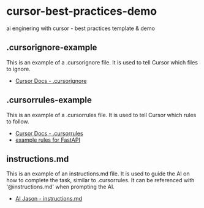 # cursor-best-practices-demo
ai enginering with cursor - best practices template &amp; demo

## .cursorignore-example
This is an example of a .cursorignore file. It is used to tell Cursor which files to ignore.
- [Cursor Docs - .cursorignore](https://docs.cursor.com/context/ignore-files)

## .cursorrules-example
This is an example of a .cursorrules file. It is used to tell Cursor which rules to follow.
- [Cursor Docs - .cursorrules](https://docs.cursor.com/context/rules-for-ai#cursorrules)
- [example rules for FastAPI](https://cursor.directory/fastapi-python-cursor-rules)

## instructions.md
This is an example of an instructions.md file. It is used to guide the AI on how to complete the task, similar to .cursorrules.
It can be referenced with '@instructions.md' when prompting the AI.
- [AI Jason - instructions.md](https://www.youtube.com/watch?v=2PjmPU07KNs&t=145s)

